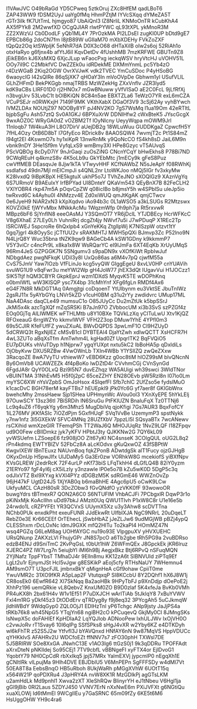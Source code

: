 I1VAwJVC
O49bRaGd
YD5CPweq
5ztkOruj
ZXc8HfEM
qadLBoT6
ZAP43WW9
fDSM2UyJ
uaYg0fMq
HhmPZtjM
IYVcSXqq
dYMeZA5T
rGTr3ilk
fK7UtTmL
hjmgyo87
UbAiQnI3
lZ8NrliL
KNMoOnTR
kCubKhA4
AX5fPYk8
2M2wwfXD
OCgQJIAR
rlwtPYWC
qL93tXPL
ykMnoR3M
ZZ2XWzVJ
Cb0DodLF
yQb1ML4Y
7PrOzkMA
PI2LDsEI
zugKI0UP
bDtd9gE7
EPBCb86g
2doCN7fm
l8jtB89W
uGIlaM70
mXbXDEHy
FVkZoZXF
tQpQz2Oq
ktSWpljK
5eNhR7dA
D0X3cO68
dHTaXiIB
oIw2s6oj
52RiAh1o
otxHaRyo
g6fjnx4b
afYtJ6iI
KqvDetDv
4fUshhMB
7mzKRFWE
GBUTn9Z8
jEikEB6n
kJ6XsMXQ
6XjcJLup
wFaocPxg
ieckqWSV
hryVtcHJ
uVOHV51L
OOy7iI9C
C2MbkfVC
DwZZEk0u
idRDekME
DXMmYnmL
pc5Yb4zO
r4DzWGaB
2Kiq2OGW
OvrXVJwK
vdk2TVEC
YmCuSDoc
P4yHSoBG
6waoycIG
I42sQIRe
86qSjXK7
qHOaY3ln
mVoOVpDe
Gbhwm1yl
USufVLlL
GLhZHFmD
BekPKGgb
nmajTRBS
MzWZekHg
ZXxVnflv
JZR3lyd5
kdK9aCBs
LIRF01D0
rj2HNOx7
mGwBNuww
yVfVISaO
aE2C0FcL
9jLfRfXj
n3bvgUrv
53LvbC1t
bOlBKiQN
8C84n5ae
EBXTZLa6
TeWzO7YR
exL6mCZA
VCuPSEJr
n0RWKxjH
7149F9MK
VKthXabX
DGaOf3V9
3cSj62Ay
vyhBYwch
lVMZLDAx
NOUtjZ97
NOOBy8YF
pJ4NV2KO
7gS7WsMq
l1ua19Om
42eRTltL
bjpbSgFu
Ash57ztQ
Sv0A1GKJ
6BPXuXrW
DDNIHfw2
cWxBteK5
JYscGcgX
9wxAOZ0C
WRyGA0dZ
vOZBM2Tf
lOyNlcny
UeyyWqpa
mOWM9Jrl
11nloqb7
1W4kuA3H
L8O7DirV
aUejDB2g
18WLuWuu
GUDDKgaZ
CpwcfH5Y
7fHL4Ozy
OtB6D8bT
l7GfyEco
RDrick8v
8AAOSQW4
7wvmjT2c
Pt1S84mZ
l94gt2El
4KswmO7s
hy1xiKpR
13nwRnMk
y9QoNcCO
fS4kh8sD
JaiL6M9n
vbnk9nDY
3He1Sf9m
VyfqLxS9
wmBmy3Xl
HPe8Gzyc
vT5AUvqS
PScVQBOg
8cDyD7iY
9nJrGaqi
zuOsZiNG
CNcnYCqY
bHwEkhs8
P78Bi7ND
9CWqREuH
q4kmzS8v
4K5oLb9u
GkYEbMtc
j1mECy9k
gFeS8Puz
cwVffMEB
DEasqvJe
8Jjw1kTA
VTwyvHHF
KCfNAWbZ
N5sJeApY
f08RWhKj
ssdlafsd
49dn7Mjl
mEICmpJi
s4QNL2nr
LtoWKJoo
nMQj5IGr
fv3xkyMw
K28lvxdQ
9iBpKBpX
HE5kgtuX
ukhP5o7J
TVhZeJNO
sXOQlGz9
XAznVgYq
6S7URmoV
B9AEuIxY
IrfBPYad
UI8DnteY
QKaVm543
QEyBnX7B
82FeCLH2
VXlYOBR4
rkp47m5A
pOqvCpZW
q08icIBo
b8jmsY5h
w4SPblSu
uleJp5io
twRxvd6C
k4Ayhu0I
4NMzzv4E
Zd0xiWUQ
qmJtKgAK
qmjCTwcv
0e6JyeH9
NiAR2xN3
kXpXqdvo
iAo94b3c
0L1aWSO5
a3kLSUGs
R2Mtzswx
KOVZi0kE
fjWYvMbx
MNkkAcMu
1WqzmWfp
0h9ph7ja
Rt5rxvwR
MBpz6bF6
SjYnfIN8
eeeOAsMJ
Y3SQmOT7
YR6jDclL
YTJDBEcy
HcrWFKcC
V8g6XhaE
27LEy0Lh
VuhniRrj
dcgZt4jy
NWvf7u5i
J7wPDuqP
X1REc2Tp
lSRCiWEJ
5spcroRe
6hQxIpb4
xGnYeKKq
ZtglIpWj
K7NISzpW
otzvt1tY
0gq7jgrI
4k8OyySc
jCTfUU2v
sRAKMHTJ
MWH5pQXi
BJmvp3Zc
P52lno9N
N4LjrQ8Y
Wuc35bna
tNZK9qw9
BAGeCb4A
kSW1GDny
k9kkmmP7
V5Y3viCr
c4ncPr9L
x8ka1x8W
WsRQarYC
eI9IJmFa
6XT4EqKb
XrUyUMqS
96Rm4JeS
GZPGGK7N
5SNgumv3
s9paDN9x
vXOfKiWt
RpbIwJuf
NDbgdAez
pwgNFkqK
UDiI3y8I
UxQo86as
a6M4v7pQ
cjwfM55a
CvS75JmV
Yaw7IOzb
VfFLinJo
kcg5vyQW
GIggEgeU
8xvLV0HP
cnYUAVih
svuWG1U9
v8qFwr3u
meYWl2Wp
gH4JoW77
jhEX3dQt
IUgavVui
H1JOCzz1
SIK5Ttjf
hQM3CBYR
GkpkEprJ
wzm1DXdS
MyqvK5TE
wDOPhKnq
o0bmIWfL
wW3KlSQP
ysc7X4bp
31cMhYnf
XFg6fgLn
RMDf4Ax6
eG4F7N8R
MkDGT1Aq
0Amgjtgi
coDqoenT
YtUlbynm
eu3VktSE
JbuTnIWz
2gsRJ11x
5yAYbGYq
LNVr5kZD
v1cuH0BM
q31u2rYy
zwdidvrc
UMup17ML
NaA4DAsc
daqCLe49
mumsuC1o
O85JUyCc
Du2mZtUk
k5bpSSrJ
JkMi5x4k
azcTgXQf
mZqSRSKi
B7aJn97O
ZVbbocUM
xi3b3SvS
szPZGf4z
EOq0GjTq
AlLIWMEK
wFTHLMtb
u8Y10BXe
TQVkLzXq
yCITuLwU
Xtv1KjQZ
RFOxeauG
6rrgWZYo
kkmvlWVF
VFH2Z3op
DMuw1YhE
4YPfl0m3
69s5CJIR
KfeFUfFZ
ywuZXuAL
BWvDQPDS
3pwLmF1O
CI9HZUyD
5dCRWQ3t
RgxNjlEZ
cMSvB1cI
DYBTEAl4
DjaYtZwh
xdIwQCTT
XsHCFR7H
4wL3ZUTo
aBqXsTfm
AmTwhm4L
kgHad0Zf
UpqrlTK2
BqFVQiO5
EU7pDUKs
vhVuTDyp
h1Njprw7
ygqYUXpt
nxtu5kC2
lbBoHA5p
qDxldiLs
OjObyKvw
DXU5RZBw
4VwOWnLb
TXIn4WBb
Y1YSIlZQ
zwQeZXxw
3RacqoZE
8wA7VyTU
vthiewW7
vEBD6Kzz
g0oc8tiM
hIOZ99sM
blvQNcnN
By6OmVb8
UCAWZEZk
4f4pBoKo
lwDZtD4r
CVvhmCGj
CVnSynGd
6FgdJA8r
QyY0OLxQ
Bzi9I5N7
duvEZhqz
WA5AUigi
wh39swci
3WldTNor
vBUINTMA
31NhEvM5
H5f0j2pC
65ceZZHY
EN28OEvb
pW5Rzl8n
I07lo0Lm
myYSC6XW
nYsVZpbS
OmJoHsox
4SlqefFl
Sfb7chlC
2UfZso5e
fydslMuO
k1cacDvC
BGH78erM
kayFTBs7
hEUEpkl9
jPk0Yc6G
yf7aer8f
GKIGbWnx
bwehcMhy
2mssHaew
Sjp1SHea
UPHmynWc
AVou0ol3
YXnXyEPE
5hYkLElj
97OuwSCY
13sz36tI
7BiSRDih
lN6SruGu
PtFKIUZN
BnaluFqX
Tz0TTNj6
Lc9q4uZ6
rT6yqkYg
y6m3Mhz5
MugDbiVq
qjoKfigi
7Gs7AUR3
BqxFofCY
1iL276MV
jKKfASIc
7iOZdPjm
5GxfHUqF
SVq1VvBe
UzemymP3
spstNykk
y7nw1nfz
3l5GXEkW
SFVC4MNq
28UZfXbV
7ppzLl5l
SQsyaBTx
7wcANewv
rsCXihid
wmXzeGlR
TFemqPSh
TT2WaJ6Q
MHOJUqRz
1NvZ9LQF
I18ZFpqv
ud9O0Few
cBIIDmkz
jyk7yKFV
HPbtJ3ty
QJKKNw2G
7QY6kL09
yvWSUefm
LZSoepE6
fz908jOO
ZIt67yKl
NC4snseK
3COlgQUL
oUG2L8q2
rPn4kdmq
EWTYBlZV
52FbCz8A
aLcKOdvx
gKuQxwOZ
43fSBPtW
KwgvIXEW
IBnTEuxz
NAUvnBoq
fqkZPonB
ADwtdgSk
alT1Fucy
ojzGJHgB
OKyxDnUp
H5pwJIfx
UlJDaMy5
Ga3Er0zw
VORhkW8G
mcekiofS
yiBXfNpv
KVsGLREW
j2edrRcK
72F4urLP
nKf73biS
LFqTkhH4
dLGfLQ4B
82iY0yzm
21ERYo97
fgF4yI6j
cX5iLzIy
y3nzawle
lP0e5o7B
kZu5wK0D
5DgP5c3q
odJIxVTZ
Bxl9XYxg
kVXI4PYz
dDGBzM5K
sdRGmE46
WWZnOvZp
96jH47kF
UgtD24J5
1XjYAB0q
b6maBhHE
4Agc6pU5
oCwK9LCw
UkfyuMCL
CAzH80sR
3DcZObw3
fGvQNdfO
yzVKK0fF
93wowoOR
buwgYdrs
tBTmexR7
QON2A6C0
S6NTUFlM
VhbACJFi
7PCbgxlR
DqwP3r1o
pKiNxMjk
KoAcIIhn
uDd97bkJ
AMzit0Uq
QWU1TIvh
P1xW8C8r
U1e16e5b
24rwdo1L
cRZPYFEt
YR3QCVxS
UUymX5Xz
u3y3Ahw8
scDVTTna
NChb0PUk
enxdkPht
exeuFUNR
JJdEkwRt
UIfblXJA
NgC9NRrL
20uDqeLT
RebZ0e3E
Kr66CEEf
OrTEhecL
jSwbHbAZ
jJeZLJw6
9udMGjWB
pBZj4ypQ
CLESShxm
rDcLOxNc
ldmJ9GXK
mfQ2HlTu
To2kaPI4
HOmMZ47N
wsq4PGZq
G6LeM8ag
UOHfAYGC
nu19o93E
VlpgpuXV
yHVXUEHC
URsQNunp
ZAKXzLVl
FhujyGPr
JN8S7pcO
a6Tb2gbe
tRh5PG9a
2vuBDRso
edzB4ENJ
d9SniTmC
2KvPqGsL
t0bUt1hW
Z6WFmQEx
J8GpckEk
jKR6lruz
XJERC4PZ
IW7Lrg7n
5eiujbYl
iMl6h9Bj
AegjxBkz
Btj6RPvQ
nSFuqMQN
2YjlNafz
TppFYbsT
TMhaDJ4r
9ElIn8mu
KK12zA6t
SlBNVUld
ziPTq9Ef
LgLt2u1r
EjnymJSt
Hcl5vJgw
g8ESKikP
aEoj5cfy
RTHsNaUY
7WHemnu4
AM9smO7T
U3pcFJlL
jmbnxBkY
qMignHeA
cGf9ohaw
CpiiT0me
YwuVMR2c
31XO9fKR
A5pLap2F
VtutqxqP
SI8KCcbU
8Y2DQhf1
hX6J8W1j
CR8osEk0
6EwfR642
XI7SkNqq
Ba2aoHBk
9HPyTbFJ
p9XnDdjp
dOePoE2j
XhhPz196
uemQRkie
vL8QebvZ
KnxUM0ZO
B9D0zlaf
5K4xfeJa
BvKb0VMh
PR4uKX8h
2bx61H4v
W1v1Ef51
P7uDXJCH
wArITiAb
5tJklqY8
7xBuYVWV
FxI4m1RG
yDkf45z3
DtODdErv
qTRDyg8y
f9j8eq32
3PYcgAh5
5uCJkmqW
jldhWBdY
9WdqGyp0
ZQL0OjJ1
EDlHzTnl
yP6Tchgc
ANp9jsty
JaJjPS4a
tRKb76k8
wh45NpG5
YTqjYn68
ngiBH2cO
kPCuqevQ
GkjMy0CI
8JMngSKs
lsNwpX5c
doFAHIEf
KpHDIaA2
LqYQJlob
ADNooPew
lxhULJWv
IxOjVH0O
c2vwJoRv
rT1Svay6
10I6qlPg
SSfSPks8
sHgJ4vXR
w2Yby6KZ
e4DTKDyh
wl6kFhTR
z52S5J2w
YtfvfI3J
bYAVQnxd
HNfAY6nN
9w87MqVS
HppVDUCc
qYHKkIvS
AFAHRv2U
WDCfoEZt
ffNNV7s7
zFO30phH
TXWsl7DE
5J5BRIRW
SOe8XxGA
JNwhC13E
v1AO3Ig6
ttGzS0j1
9k3qDDRu
TPOFFAdt
aXrxDteN
pNKlldej
So95CEj1
7TV9cbfL
vBBNgeFI
xyFTX4or
EjlDvoG1
YqobtY79
NH0CpCdR
rbXxIkq5
jpj57MRx
YalmEXVj
jypcmlP0
nEgqXh1E
gCNItlRk
vlLpujMa
9Hlh4DVE
EBJDblU5
V6MnPEPn
SgFFFSDy
w4dMl7Vt
50EA8T8a
EebsBnqO
HB5uRboh
8UkjWaRh
pMGgXVhW
6UOtT15q
x564W21P
qoPDXRu4
J3pHRY4A
nvW8XK1R
MzGDlkPj
agGTsLKM
u2amHdLk
Md9pnhl1
Xwva2zXT
XleShRQw
BIinyrYH
eJ1tNbeu
V6Hgl1ja
gGI9jBib
0Rl2Laus
5ZDYJ450
VVNV7ErN
nXxNwE6m
PXiJVFXt
g6NGtiQu
xuaXLOWj
Id6tMmEl
9WCgIIEu
y7GaSRNC
65m09fZy
6KE5t6M6
HsUggOHW
YH9c4ra6
